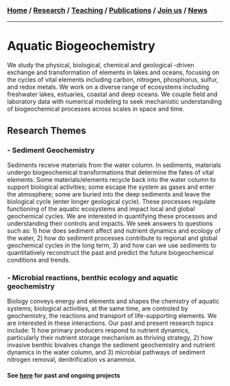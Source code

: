 ### [**Home**](README.md)  /  [**Research**](Research.md)  /  [**Teaching**](Teaching.md)   /  [**Publications**](Publications.md)  /  [**Join us**](Joinus.md)  /  [**News**](News.md) 
---

# Aquatic Biogeochemistry
We study the physical, biological, chemical and geological -driven exchange and transformation of elements in lakes and oceans, focusing on the cycles of vital elements including carbon, nitrogen, phosphorus, sulfur, and redox metals. We work on a diverse range of ecosystems including freshwater lakes, estuaries, coastal and deep oceans. We couple field and laboratory data with numerical modeling to seek mechanistic understanding of biogeochemical processes across scales in space and time.

## Research Themes 

### - Sediment Geochemistry
Sediments receive materials from the water column. In sediments, materials undergo biogeochemical transformations that determine the fates of vital elements. Some materials/elements recycle back into the water column to support biological activities; some escape the system as gases and enter the atmosphere; some are buried into the deep sediments and leave the biological cycle (enter longer geological cycle). These processes regulate functioning of the aquatic ecosystems and impact local and global geochemical cycles. We are interested in quantifying these processes and understanding their controls and impacts. 
We seek answers to questions such as: 1) how does sediment affect and nutrient dynamics and ecology of the water, 2) how do sediment processes contribute to regional and global geochemical cycles in the long term, 3) and how can we use sediments to quantitatively reconstruct the past and predict the future biogeochemical conditions and trends.

### - Microbial reactions, benthic ecology and aquatic geochemistry 

Biology conveys energy and elements and shapes the chemistry of aquatic systems; biological activities, at the same time, are controled by geochemistry, the reactions and transport of life-supporting elements. We are interested in these interactions. Our past and present research topics include: 1) how primary producers respond to nutrient dynamics, particularly their nutrient storage mechanism as thriving strategy, 2) how invasive benthic bivalves change the sediment geochemistry and nutrient dynamics in the water column, and 3) microbial pathways of sediment nitrogen removal, denitrification vs anammox. 

#### See [here](Research.md) for past and ongoing projects

